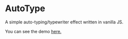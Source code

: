 # AutoType
A simple auto-typing/typewriter effect written in vanilla JS.  
  
You can see the demo [here.](https://gigabyte5671.github.io/AutoType/)
